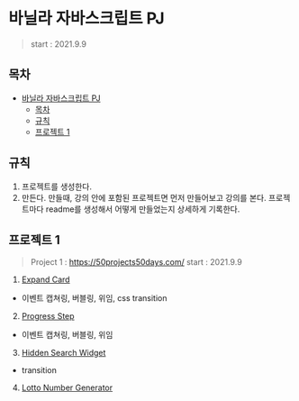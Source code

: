 # 바닐라 자바스크립트 PJ

> start : 2021.9.9

## 목차

- [바닐라 자바스크립트 PJ](#바닐라-자바스크립트-pj)
  - [목차](#목차)
  - [규칙](#규칙)
  - [프로젝트 1](#프로젝트-1)

## 규칙

1. 프로젝트를 생성한다.
2. 만든다. 만들때, 강의 안에 포함된 프로젝트면 먼저 만들어보고 강의를 본다. 프로젝트마다 readme를 생성해서 어떻게 만들었는지 상세하게 기록한다.

## 프로젝트 1

> Project 1 : https://50projects50days.com/
> start : 2021.9.9

1. [Expand Card](./expand_card/index.html)

- 이벤트 캡쳐링, 버블링, 위임, css transition

2. [Progress Step](./progress_step/index.html)

- 이벤트 캡쳐링, 버블링, 위임

3. [Hidden Search Widget](./hidden_search_widget/index.html)

- transition

4. [Lotto Number Generator](./lottoNumberGenerator/index.html)
